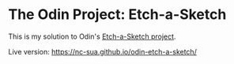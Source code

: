 # The Odin Project: Etch-a-Sketch
This is my solution to Odin's [Etch-a-Sketch project](https://www.theodinproject.com/paths/foundations/courses/foundations/lessons/etch-a-sketch-project).

Live version: https://nc-sua.github.io/odin-etch-a-sketch/